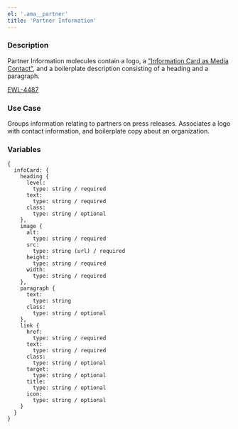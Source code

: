 ```yaml
---
el: '.ama__partner'
title: 'Partner Information'
---
```


### Description
Partner Information molecules contain a logo, a ["Information Card as Media Contact"](?p=molecules-info-card-as-media-contact), and a boilerplate description consisting of a heading and a paragraph.

[EWL-4487](https://issues.ama-assn.org/browse/EWL-4487)

### Use Case
Groups information relating to partners on press releases. Associates a logo with contact information, and boilerplate copy about an organization.

### Variables
~~~
{
  infoCard: {
    heading {
      level:
        type: string / required
      text:
        type: string / required
      class:
        type: string / optional
    },
    image {
      alt:
        type: string / required
      src:
        type: string (url) / required
      height:
        type: string / required
      width:
        type: string / required
    },
    paragraph {
      text:
        type: string
      class:
        type: string / optional
    },
    link {
      href:
        type: string / required
      text:
        type: string / required
      class:
        type: string / optional
      target:
        type: string / optional
      title:
        type: string / optional
      icon:
        type: string / optional
    }
  }
}
~~~
